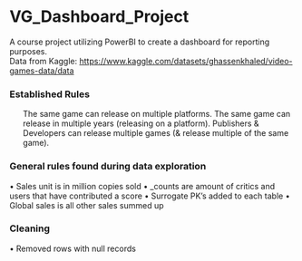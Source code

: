# VG_Dashboard_Project
A course project utilizing PowerBI to create a dashboard for reporting purposes.
<br> Data from Kaggle: 
https://www.kaggle.com/datasets/ghassenkhaled/video-games-data/data
<br>

### Established Rules
<ul>
  The same game can release on multiple platforms. 
  The same game can release in multiple years (releasing on a platform).
  Publishers & Developers can release multiple games (& release multiple of the same game). 
</ul>

### General rules found during data exploration
•	Sales unit is in million copies sold
•	_counts are amount of critics and users that have contributed a score
•	Surrogate PK’s added to each table
•	Global sales is all other sales summed up 

### Cleaning
•	 Removed rows with null records




